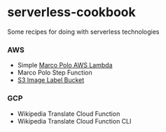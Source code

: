 # serverless-cookbook
Some recipes for doing with serverless technologies


### AWS
* Simple [Marco Polo AWS Lambda](https://github.com/noahgift/serverless-cookbook/blob/main/marcopololambda.py)
* Marco Polo Step Function
* [S3 Image Label Bucket](https://github.com/noahgift/serverless-cookbook/blob/main/imagelabels3.py)

### GCP
* Wikipedia Translate Cloud Function
* Wikipedia Translate Cloud Function CLI
